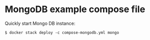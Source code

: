 # MongoDB example compose file

Quickly start Mongo DB instance:

```
$ docker stack deploy -c compose-mongodb.yml mongo
```

